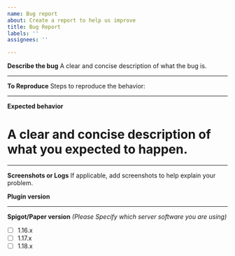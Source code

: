 ```yaml
---
name: Bug report
about: Create a report to help us improve
title: Bug Report
labels: ''
assignees: ''

---
```


**Describe the bug**
A clear and concise description of what the bug is.

---
**To Reproduce**
Steps to reproduce the behavior:

---
**Expected behavior**
# A clear and concise description of what you expected to happen.

---
**Screenshots or Logs**
If applicable, add screenshots to help explain your problem.

**Plugin version**

---
**Spigot/Paper version** _(Please Specify which server software you are using)_
 - [ ] 1.16.x
 - [ ] 1.17.x
 - [ ] 1.18.x